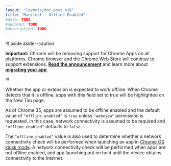 ```yaml
---
layout: "layouts/doc-post.njk"
title: "Manifest - Offline Enabled"
#date: TODO
#updated: TODO
#description: TODO
---
```


!!!.aside.aside--caution

**Important:** Chrome will be removing support for Chrome Apps on all platforms. Chrome browser and
the Chrome Web Store will continue to support extensions. [**Read the announcement**][1] and learn
more about [**migrating your app**][2].

!!!

Whether the app or extension is expected to work offline. When Chrome detects that it is offline,
apps with this field set to true will be highlighted on the New Tab page.

As of Chrome 35, apps are assumed to be offline enabled and the default value of `"offline_enabled"`
is `true` unless `"webview"` permission is requested. In this case, network connectivity is assumed
to be required and `"offline_enabled"` defaults to `false`.

The `"offline_enabled"` value is also used to determine whether a network connectivity check will be
performed when launching an app in [Chrome OS kiosk mode][3]. A network connectivity check will be
performed when apps are not offline enabled, and app launching put on hold until the device obtains
connectivity to the Internet.

[1]: https://blog.chromium.org/2020/01/moving-forward-from-chrome-apps.html
[2]: /apps/migration
[3]: /apps/manifest/kiosk_enabled
